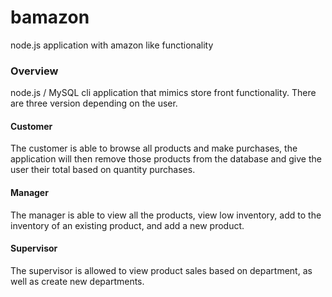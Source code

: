 # bamazon
node.js application with amazon like functionality

### Overview
node.js / MySQL cli application that mimics store front functionality. There are three version depending on the user. 

#### Customer
The customer is able to browse all products and make purchases, the application will then remove those products from the database and give the user their total based on quantity purchases.

#### Manager
The manager is able to view all the products, view low inventory, add to the inventory of an existing product, and add a new product.

#### Supervisor
The supervisor is allowed to view product sales based on department, as well as create new departments.
